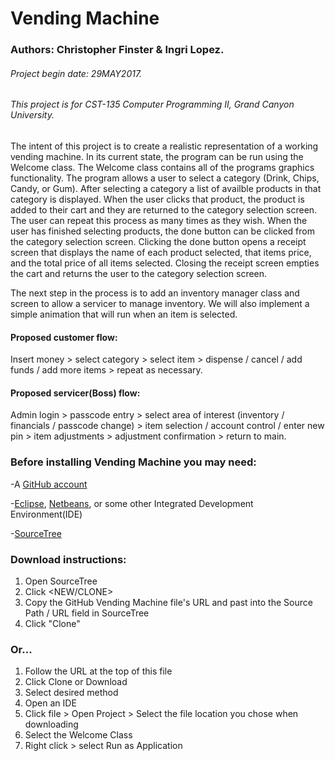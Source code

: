 # Vending Machine

### Authors: Christopher Finster & Ingri Lopez.
###### Project begin date: 29MAY2017.
###### This project is for CST-135 Computer Programming II, Grand Canyon University.
 
The intent of this project is to create a realistic representation of a working vending machine. In its current state, the program can be run using the Welcome class. The Welcome class contains all of the programs graphics functionality. The program allows a user to select a category (Drink, Chips, Candy, or Gum). After selecting a category a list of availble products in that category is displayed. When the user clicks that product, the product is added to their cart and they are returned to the category selection screen. The user can repeat this process as many times as they wish. When the user has finished selecting products, the done button can be clicked from the category selection screen. Clicking the done button opens a receipt screen that displays the name of each product selected, that items price, and the total price of all items selected. Closing the receipt screen empties the cart and returns the user to the category selection screen.  

The next step in the process is to add an inventory manager class and screen to allow a servicer to manage inventory.
We will also implement a simple animation that will run when an item is selected.
 
#### Proposed customer flow:

Insert money > select category > select item > dispense / cancel / add funds / add more items > repeat as necessary. 

#### Proposed servicer(Boss) flow:

Admin login > passcode entry > select area of interest (inventory / financials / passcode change) > item selection / account control / enter new pin > item adjustments > adjustment confirmation > return to main.

### Before installing Vending Machine you may need:

-A [GitHub account](https://github.com/)

-[Eclipse](https://www.eclipse.org/downloads/?), [Netbeans](https://netbeans.org/downloads/), or some other Integrated Development Environment(IDE)

-[SourceTree](https://www.sourcetreeapp.com/)

### Download instructions:

1. Open SourceTree
2. Click <FILE> <NEW/CLONE>
3. Copy the GitHub Vending Machine file's URL and past into the Source Path / URL field in SourceTree
4. Click "Clone"

### Or...

1. Follow the URL at the top of this file
2. Click Clone or Download
3. Select desired method
4. Open an IDE
5. Click file > Open Project > Select the file location you chose when downloading
6. Select the Welcome Class
7. Right click > select Run as Application
